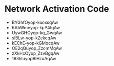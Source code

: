 # Network Activation Code
* BYGhfOyop-kooxsqAw
* 6A5Wmeyop-kpP4IqAw
* UywGHOyop-kq_GwqAw
* sIBLw-yop-kZekcqAw
* kEChE-yop-kGMocqAw
* OE2qQuyop_ZzomMqAw
* zXkHcOyop_ZzvBgqAw
* 193hIuyop9IHzuAqAw